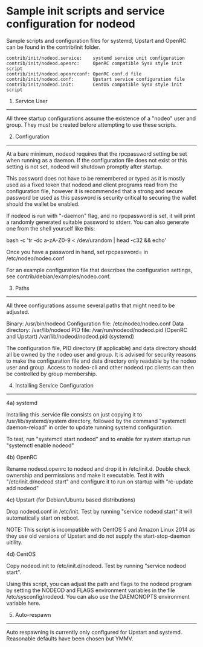 Sample init scripts and service configuration for nodeod
==========================================================

Sample scripts and configuration files for systemd, Upstart and OpenRC
can be found in the contrib/init folder.

    contrib/init/nodeod.service:    systemd service unit configuration
    contrib/init/nodeod.openrc:     OpenRC compatible SysV style init script
    contrib/init/nodeod.openrcconf: OpenRC conf.d file
    contrib/init/nodeod.conf:       Upstart service configuration file
    contrib/init/nodeod.init:       CentOS compatible SysV style init script

1. Service User
---------------------------------

All three startup configurations assume the existence of a "nodeo" user
and group.  They must be created before attempting to use these scripts.

2. Configuration
---------------------------------

At a bare minimum, nodeod requires that the rpcpassword setting be set
when running as a daemon.  If the configuration file does not exist or this
setting is not set, nodeod will shutdown promptly after startup.

This password does not have to be remembered or typed as it is mostly used
as a fixed token that nodeod and client programs read from the configuration
file, however it is recommended that a strong and secure password be used
as this password is security critical to securing the wallet should the
wallet be enabled.

If nodeod is run with "-daemon" flag, and no rpcpassword is set, it will
print a randomly generated suitable password to stderr.  You can also
generate one from the shell yourself like this:

bash -c 'tr -dc a-zA-Z0-9 < /dev/urandom | head -c32 && echo'

Once you have a password in hand, set rpcpassword= in /etc/nodeo/nodeo.conf

For an example configuration file that describes the configuration settings,
see contrib/debian/examples/nodeo.conf.

3. Paths
---------------------------------

All three configurations assume several paths that might need to be adjusted.

Binary:              /usr/bin/nodeod
Configuration file:  /etc/nodeo/nodeo.conf
Data directory:      /var/lib/nodeod
PID file:            /var/run/nodeod/nodeod.pid (OpenRC and Upstart)
                     /var/lib/nodeod/nodeod.pid (systemd)

The configuration file, PID directory (if applicable) and data directory
should all be owned by the nodeo user and group.  It is advised for security
reasons to make the configuration file and data directory only readable by the
nodeo user and group.  Access to nodeo-cli and other nodeod rpc clients
can then be controlled by group membership.

4. Installing Service Configuration
-----------------------------------

4a) systemd

Installing this .service file consists on just copying it to
/usr/lib/systemd/system directory, followed by the command
"systemctl daemon-reload" in order to update running systemd configuration.

To test, run "systemctl start nodeod" and to enable for system startup run
"systemctl enable nodeod"

4b) OpenRC

Rename nodeod.openrc to nodeod and drop it in /etc/init.d.  Double
check ownership and permissions and make it executable.  Test it with
"/etc/init.d/nodeod start" and configure it to run on startup with
"rc-update add nodeod"

4c) Upstart (for Debian/Ubuntu based distributions)

Drop nodeod.conf in /etc/init.  Test by running "service nodeod start"
it will automatically start on reboot.

NOTE: This script is incompatible with CentOS 5 and Amazon Linux 2014 as they
use old versions of Upstart and do not supply the start-stop-daemon uitility.

4d) CentOS

Copy nodeod.init to /etc/init.d/nodeod. Test by running "service nodeod start".

Using this script, you can adjust the path and flags to the nodeod program by
setting the NODEOD and FLAGS environment variables in the file
/etc/sysconfig/nodeod. You can also use the DAEMONOPTS environment variable here.

5. Auto-respawn
-----------------------------------

Auto respawning is currently only configured for Upstart and systemd.
Reasonable defaults have been chosen but YMMV.
